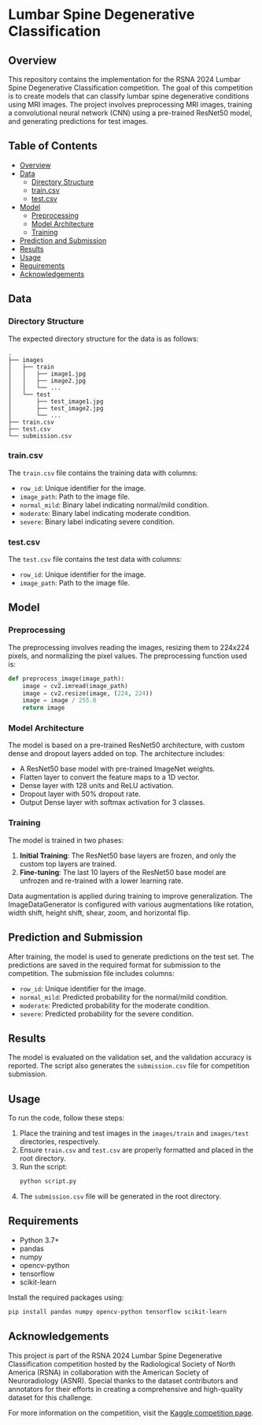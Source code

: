 # Lumbar Spine Degenerative Classification

## Overview
This repository contains the implementation for the RSNA 2024 Lumbar Spine Degenerative Classification competition. The goal of this competition is to create models that can classify lumbar spine degenerative conditions using MRI images. The project involves preprocessing MRI images, training a convolutional neural network (CNN) using a pre-trained ResNet50 model, and generating predictions for test images.

## Table of Contents
- [Overview](#overview)
- [Data](#data)
  - [Directory Structure](#directory-structure)
  - [train.csv](#traincsv)
  - [test.csv](#testcsv)
- [Model](#model)
  - [Preprocessing](#preprocessing)
  - [Model Architecture](#model-architecture)
  - [Training](#training)
- [Prediction and Submission](#prediction-and-submission)
- [Results](#results)
- [Usage](#usage)
- [Requirements](#requirements)
- [Acknowledgements](#acknowledgements)

## Data
### Directory Structure
The expected directory structure for the data is as follows:
```
.
├── images
│   ├── train
│   │   ├── image1.jpg
│   │   ├── image2.jpg
│   │   └── ...
│   └── test
│       ├── test_image1.jpg
│       ├── test_image2.jpg
│       └── ...
├── train.csv
├── test.csv
└── submission.csv
```

### train.csv
The `train.csv` file contains the training data with columns:
- `row_id`: Unique identifier for the image.
- `image_path`: Path to the image file.
- `normal_mild`: Binary label indicating normal/mild condition.
- `moderate`: Binary label indicating moderate condition.
- `severe`: Binary label indicating severe condition.

### test.csv
The `test.csv` file contains the test data with columns:
- `row_id`: Unique identifier for the image.
- `image_path`: Path to the image file.

## Model
### Preprocessing
The preprocessing involves reading the images, resizing them to 224x224 pixels, and normalizing the pixel values. The preprocessing function used is:
```python
def preprocess_image(image_path):
    image = cv2.imread(image_path)
    image = cv2.resize(image, (224, 224))
    image = image / 255.0
    return image
```

### Model Architecture
The model is based on a pre-trained ResNet50 architecture, with custom dense and dropout layers added on top. The architecture includes:
- A ResNet50 base model with pre-trained ImageNet weights.
- Flatten layer to convert the feature maps to a 1D vector.
- Dense layer with 128 units and ReLU activation.
- Dropout layer with 50% dropout rate.
- Output Dense layer with softmax activation for 3 classes.

### Training
The model is trained in two phases:
1. **Initial Training**: The ResNet50 base layers are frozen, and only the custom top layers are trained.
2. **Fine-tuning**: The last 10 layers of the ResNet50 base model are unfrozen and re-trained with a lower learning rate.

Data augmentation is applied during training to improve generalization. The ImageDataGenerator is configured with various augmentations like rotation, width shift, height shift, shear, zoom, and horizontal flip.

## Prediction and Submission
After training, the model is used to generate predictions on the test set. The predictions are saved in the required format for submission to the competition. The submission file includes columns:
- `row_id`: Unique identifier for the image.
- `normal_mild`: Predicted probability for the normal/mild condition.
- `moderate`: Predicted probability for the moderate condition.
- `severe`: Predicted probability for the severe condition.

## Results
The model is evaluated on the validation set, and the validation accuracy is reported. The script also generates the `submission.csv` file for competition submission.

## Usage
To run the code, follow these steps:
1. Place the training and test images in the `images/train` and `images/test` directories, respectively.
2. Ensure `train.csv` and `test.csv` are properly formatted and placed in the root directory.
3. Run the script:
   ```bash
   python script.py
   ```
4. The `submission.csv` file will be generated in the root directory.

## Requirements
- Python 3.7+
- pandas
- numpy
- opencv-python
- tensorflow
- scikit-learn

Install the required packages using:
```bash
pip install pandas numpy opencv-python tensorflow scikit-learn
```

## Acknowledgements
This project is part of the RSNA 2024 Lumbar Spine Degenerative Classification competition hosted by the Radiological Society of North America (RSNA) in collaboration with the American Society of Neuroradiology (ASNR). Special thanks to the dataset contributors and annotators for their efforts in creating a comprehensive and high-quality dataset for this challenge.

For more information on the competition, visit the [Kaggle competition page](https://kaggle.com/competitions/rsna-2024-lumbar-spine-degenerative-classification).
